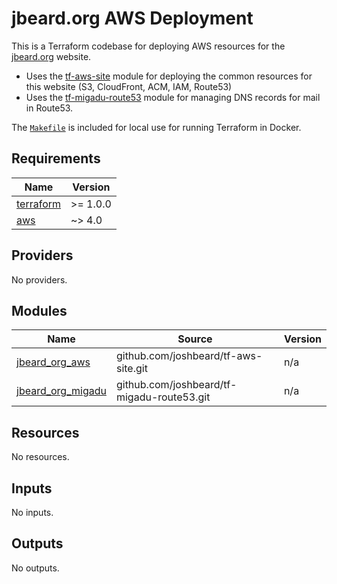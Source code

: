# jbeard.org AWS Deployment

This is a Terraform codebase for deploying AWS resources for the
[jbeard.org](https://jbeard.org) website.

* Uses the [tf-aws-site](https://github.com/joshbeard/tf-aws-site) module for
  deploying the common resources for this website (S3, CloudFront, ACM, IAM, Route53)
* Uses the [tf-migadu-route53](https://github.com/joshbeard/tf-migadu-route53)
  module for managing DNS records for mail in Route53.

The [`Makefile`](Makefile) is included for local use for running Terraform in Docker.

<!-- BEGIN_TF_DOCS -->
## Requirements

| Name | Version |
|------|---------|
| <a name="requirement_terraform"></a> [terraform](#requirement\_terraform) | >= 1.0.0 |
| <a name="requirement_aws"></a> [aws](#requirement\_aws) | ~> 4.0 |

## Providers

No providers.

## Modules

| Name | Source | Version |
|------|--------|---------|
| <a name="module_jbeard_org_aws"></a> [jbeard\_org\_aws](#module\_jbeard\_org\_aws) | github.com/joshbeard/tf-aws-site.git | n/a |
| <a name="module_jbeard_org_migadu"></a> [jbeard\_org\_migadu](#module\_jbeard\_org\_migadu) | github.com/joshbeard/tf-migadu-route53.git | n/a |

## Resources

No resources.

## Inputs

No inputs.

## Outputs

No outputs.
<!-- END_TF_DOCS -->